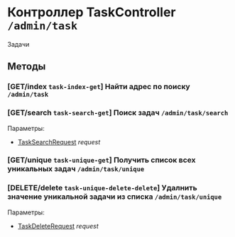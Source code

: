 # Контроллер TaskController `/admin/task`

Задачи

## Методы

### [GET/index `task-index-get`] Найти адрес по поиску `/admin/task`

### [GET/search `task-search-get`] Поиск задач `/admin/task/search`

Параметры: 

- [TaskSearchRequest](../OBJECT.md#TaskSearchRequest) *request*

### [GET/unique `task-unique-get`] Получить список всех уникальных задач `/admin/task/unique`

### [DELETE/delete `task-unique-delete-delete`] Удалнить значение уникальной задачи из списка `/admin/task/unique`

Параметры: 

- [TaskDeleteRequest](../OBJECT.md#TaskDeleteRequest) *request*
